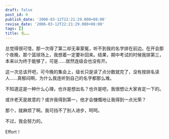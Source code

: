 ```yaml
---
draft: false
post_id: 0
publish_date: '2006-03-12T22:21:29.000+08:00'
revise_date: '2006-03-12T22:21:29.000+08:00'
tags: []
title: 名……
---
```


总觉得很可惜，那一次得了第二却无辜蒙冤，听不到我的名字排在前边。在开会那个夜晚，那个篮球场上，我想着一定要补回来。结果，期中考试的时候我排第三，本来以为终于能够了，可是……居然连级会也没有开。

这一次总该开吧，可今晚的集会上，级长只是读了点分数就完了，没有按排名读人……真郁闷啊，为什么我连听到自己的名字都那么难。

不知道这是一种什么心理，也许是想出名？也许是吧，我很想让大家肯定一下的。

或许老天是故意的？或许我得到第一，他才会慷慨地让我得到一点光荣？

那个，就麻烦了啊。我可挡不了别人进步，呵呵。

不过，我会努力的。

Effort！
